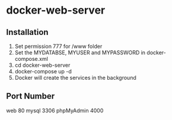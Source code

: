# docker-web-server

## Installation

1. Set permission 777 for /www folder
2. Set the MYDATABSE, MYUSER and MYPASSWORD in docker-compose.xml
3. cd docker-web-server
4. docker-compose up -d
5. Docker will create the services in the background

## Port Number

web         80
mysql       3306
phpMyAdmin  4000

